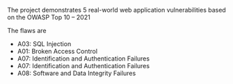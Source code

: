 The project demonstrates 5 real-world web application vulnerabilities based on the OWASP Top 10 – 2021

The flaws are 
-	A03: SQL Injection
-	A01: Broken Access Control
-	A07: Identification and Authentication Failures
-	A07: Identification and Authentication Failures
-	A08: Software and Data Integrity Failures
